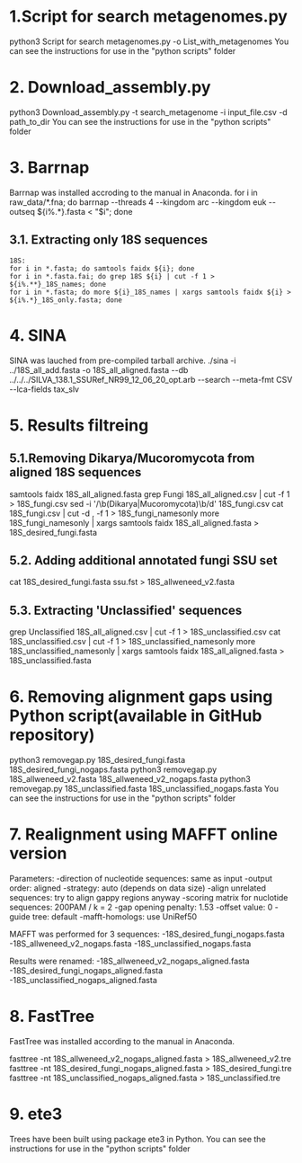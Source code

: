 # 1.Script for search metagenomes.py
  python3 Script for search metagenomes.py -o List_with_metagenomes
  You can see the instructions for use in the "python scripts" folder

# 2. Download_assembly.py
  python3 Download_assembly.py -t search_metagenome -i input_file.csv -d path_to_dir
  You can see the instructions for use in the "python scripts" folder
  
# 3. Barrnap
  Barrnap was installed accroding to the manual in Anaconda.
  for i in raw_data/*.fna;  do barrnap --threads 4 --kingdom arc --kingdom euk --outseq ${i%.*}.fasta < "$i"; done

  ## 3.1. Extracting only 18S sequences
    18S:
    for i in *.fasta; do samtools faidx ${i}; done
    for i in *.fasta.fai; do grep 18S ${i} | cut -f 1 > ${i%.**}_18S_names; done
    for i in *.fasta; do more ${i}_18S_names | xargs samtools faidx ${i} > ${i%.*}_18S_only.fasta; done
    
# 4. SINA
  SINA was lauched from pre-compiled tarball archive.
./sina -i ../18S_all_add.fasta -o 18S_all_aligned.fasta --db ../../../SILVA_138.1_SSURef_NR99_12_06_20_opt.arb  --search --meta-fmt CSV --lca-fields tax_slv
  
# 5. Results filtreing

  ## 5.1.Removing Dikarya/Mucoromycota from aligned 18S sequences
  samtools faidx 18S_all_aligned.fasta
  grep Fungi 18S_all_aligned.csv | cut -f 1 > 18S_fungi.csv
  sed -i '/\b\(Dikarya\|Mucoromycota\)\b/d' 18S_fungi.csv 
  cat 18S_fungi.csv | cut -d \, -f 1 > 18S_fungi_namesonly
  more 18S_fungi_namesonly | xargs samtools faidx 18S_all_aligned.fasta > 18S_desired_fungi.fasta
  
  ## 5.2. Adding additional annotated fungi SSU set
  cat 18S_desired_fungi.fasta ssu.fst > 18S_allweneed_v2.fasta
  
  ## 5.3. Extracting 'Unclassified' sequences
  grep Unclassified 18S_all_aligned.csv | cut -f 1 > 18S_unclassified.csv
  cat 18S_unclassified.csv | cut -f 1 > 18S_unclassified_namesonly
  more 18S_unclassified_namesonly | xargs samtools faidx 18S_all_aligned.fasta > 18S_unclassified.fasta

# 6. Removing alignment gaps using Python script(available in GitHub repository)
  python3 removegap.py 18S_desired_fungi.fasta 18S_desired_fungi_nogaps.fasta
  python3 removegap.py 18S_allweneed_v2.fasta 18S_allweneed_v2_nogaps.fasta
  python3 removegap.py 18S_unclassified.fasta 18S_unclassified_nogaps.fasta
  You can see the instructions for use in the "python scripts" folder
  
# 7. Realignment using MAFFT online version
  Parameters:
  -direction of nucleotide sequences: same as input
  -output order: aligned
  -strategy: auto (depends on data size)
  -align unrelated sequences: try to align gappy regions anyway
  -scoring matrix for nuclotide sequences: 200PAM / k = 2
  -gap opening penalty: 1.53
  -offset value: 0
  -guide tree: default
  -mafft-homologs: use UniRef50
  
   MAFFT was performed for 3 sequences:
  -18S_desired_fungi_nogaps.fasta
  -18S_allweneed_v2_nogaps.fasta
  -18S_unclassified_nogaps.fasta
  
   Results were renamed:
  -18S_allweneed_v2_nogaps_aligned.fasta
  -18S_desired_fungi_nogaps_aligned.fasta
  -18S_unclassified_nogaps_aligned.fasta
  
# 8. FastTree
  FastTree was installed according to the manual in Anaconda.
  
  fasttree -nt 18S_allweneed_v2_nogaps_aligned.fasta > 18S_allweneed_v2.tre
  fasttree -nt 18S_desired_fungi_nogaps_aligned.fasta > 18S_desired_fungi.tre
  fasttree -nt 18S_unclassified_nogaps_aligned.fasta > 18S_unclassified.tre

# 9. ete3
  Trees have been built using package ete3 in Python.
  You can see the instructions for use in the "python scripts" folder
